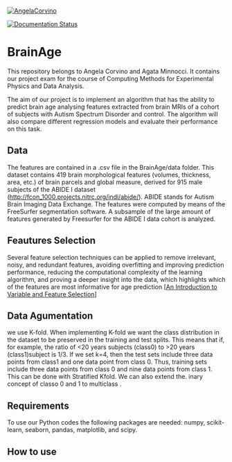 
[![AngelaCorvino](https://circleci.com/gh/AngelaCorvino/BrainAge.svg?style=shield)](https://app.circleci.com/pipelines/github/AngelaCorvino/BrainAge?branch=main&filter=all)

[![Documentation Status](https://readthedocs.org/projects/brainage/badge/?version=latest)](https://brainage.readthedocs.io/en/latest/?badge=latest)


# BrainAge

This repository belongs to Angela Corvino and Agata Minnocci. It contains our project exam for the course of Computing Methods for Experimental Physics and Data Analysis.

The aim of our project is to implement an algorithm that has the ability to predict brain age analysing features extracted from brain MRIs of a cohort of subjects with Autism Spectrum Disorder and control. The algorithm will also compare different regression models and evaluate their performance on this task.

## Data

The features are contained in a .csv file in the BrainAge/data folder.
This dataset contains 419 brain morphological features (volumes, thickness, area, etc.) of brain parcels and global measure, derived for 915 male subjects of the ABIDE I dataset (http://fcon_1000.projects.nitrc.org/indi/abide/). ABIDE stands for Autism Brain Imaging Data Exchange.
The features were computed by means of the FreeSurfer segmentation software. A subsample of the large amount of features generated by Freesurfer for the ABIDE I data cohort is analyzed.

## Feautures Selection

Several feature selection techniques can be applied to remove irrelevant, noisy, and redundant features, avoiding overfitting and improving prediction performance, reducing the computational complexity of the learning algorithm, and proving a deeper insight into the data, which highlights which of the features are most informative for age prediction [[An Introduction to Variable and Feature Selection](https://www.jmlr.org/papers/volume3/guyon03a/guyon03a.pdf?ref=driverlayer.com/web)]

## Data Agumentation
we use K-fold.
When implementing K-fold we want the class distribution in the dataset to be preserved in the training and test splits. This means that if, for example, the ratio of <20 years subjects (class0) to >20 years (class1)subject is 1/3. If we set k=4, then the test sets include three data points from class1 and one data point from class 0. Thus, training sets include three data points from class 0 and nine data points from class 1.
This can be done with Stratified Kfold.
We can also extend the. inary concept of classo 0 and 1 to multiclass .

## Requirements

To use our Python codes the following packages are needed: numpy, scikit-learn, seaborn, pandas, matplotlib, and scipy.

## How to use
